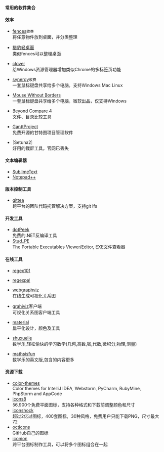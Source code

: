 
#### 常用的软件集合

#### 效率

- [fences](http://www.stardock.com/products/fences/)`收费`  
将任意物件放到桌面，并分类整理

- [猎豹轻桌面](http://desk.duba.com/)  
类似fences可以整理桌面

- [clover](http://cn.ejie.me/)  
给Windows资源管理器增加类似Chrome的多标签页功能


- [synergy](https://symless.com/synergy)`收费`  
一套鼠标键盘共享给多个电脑，支持Windows Mac Linux

- [Mouse Without Borders](https://www.microsoft.com/en-us/garage/project-details.aspx?project=mouse-without-borders)  
一套鼠标键盘共享给多个电脑，微软出品，仅支持Windows

- [Beyond Compare 4](https://www.scootersoftware.com/download.php)  
文件、目录比较工具

- [GanttProject](https://github.com/bardsoftware/ganttproject)  
免费开源的甘特图项目管理软件

- [Setuna2]  
好用的截屏工具，官网已丢失

#### 文本编辑器

- [SublimeText](http://www.sublimetext.com/)  
- [Notepad++](https://notepad-plus-plus.org/)  


#### 版本控制工具

- [gittea](https://gitea.io)  
跨平台的团队代码托管解决方案，支持git lfs


#### 开发工具

- [dotPeek](https://www.jetbrains.com/decompiler/)  
免费的.NET反编译工具
- [Stud_PE](http://www.cgsoftlabs.ro/studpe.html)  
The Portable Executables Viewer/Editor, EXE文件查看器

#### 在线工具

- [regex101](https://regex101.com/)
- [regexpal](https://www.regexpal.com/)
- [webgraphviz](http://www.webgraphviz.com/)  
在线生成可视化关系图

- [grahiviz](http://www.graphviz.org)客户端  
可视化关系图客户端工具

- [material](https://material.io/)  
扁平化设计，颜色及工具

- [shuxuelie](https://www.shuxuele.com/index.html)  
数学乐,轻松愉快的学习数学(几何,高数,钱,代数,微积分,物理,测量)

- [mathsisfun](https://www.mathsisfun.com/)  
数学乐的英文版,包含的内容更多

#### 资源下载

- [color-themes](http://color-themes.com)  
Color themes for IntelliJ IDEA, Webstorm, PyCharm, RubyMine, PhpStorm and AppCode
- [icons8](https://icons8.com/)  
56,900个免费平面图标，支持各种格式和下载前调整颜色和尺寸
- [iconshock](https://www.iconshock.com/)  
超过2亿过图标，400套图标，30种风格，免费用户只能下载PNG，尺寸最大72
- [octicons](https://octicons.github.com/)  
GitHub自己的图标
- [iconion](http://iconion.com/)  
跨平台图标制作工具，可以将多个图标组合在一起


